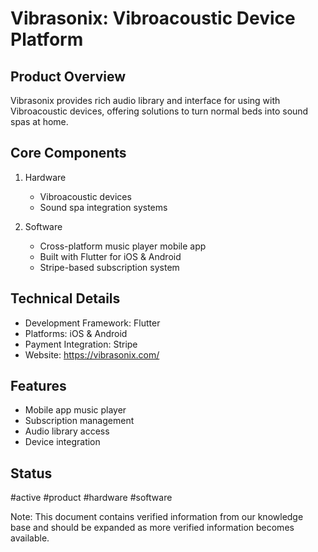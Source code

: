 # Vibrasonix: Vibroacoustic Device Platform

## Product Overview
Vibrasonix provides rich audio library and interface for using with Vibroacoustic devices, offering solutions to turn normal beds into sound spas at home.

## Core Components
1. Hardware
   - Vibroacoustic devices
   - Sound spa integration systems

2. Software
   - Cross-platform music player mobile app
   - Built with Flutter for iOS & Android
   - Stripe-based subscription system

## Technical Details
- Development Framework: Flutter
- Platforms: iOS & Android
- Payment Integration: Stripe
- Website: https://vibrasonix.com/

## Features
- Mobile app music player
- Subscription management
- Audio library access
- Device integration

## Status
#active #product #hardware #software

Note: This document contains verified information from our knowledge base and should be expanded as more verified information becomes available.